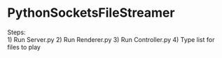# PythonSocketsFileStreamer

Steps:  
	1) Run Server.py
	2) Run Renderer.py
	3) Run Controller.py
	4) Type list for files to play

